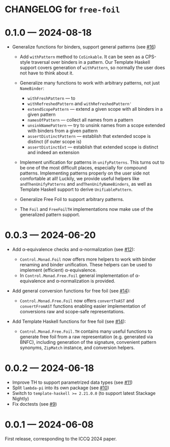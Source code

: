 # CHANGELOG for `free-foil`

# 0.1.0 — 2024-08-18

- Generalize functions for binders, support general patterns (see [#16](https://github.com/fizruk/free-foil/pull/16))

  - Add `withPattern` method to `CoSinkable`. It can be seen as a CPS-style traversal over binders in a pattern.
    Our Template Haskell support covers generation of `withPattern`,
    so normally the user does not have to think about it.

  - Generalize many functions to work with arbitrary patterns, not just `NameBinder`:

    - `withFreshPattern` — to
    - `withRefreshedPattern` and `withRefreshedPattern'`
    - `extendScopePattern` — extend a given scope with all binders in a given pattern
    - `namesOfPattern` — collect all names from a pattern
    - `unsinkNamePattern` — try to unsink names from a scope extended with binders from a given pattern
    - `assertDistinctPattern` — establish that extended scope is distinct (if outer scope is)
    - `assertDistinctExt` — establish that extended scope is distinct and indeed an extension

  - Implement unification for patterns in `unifyPatterns`.
    This turns out to be one of the most difficult places, especially for compound patterns.
    Implementing patterns properly on the user side not comfortable at all!
    Luckily, we provide useful helpers like `andThenUnifyPatterns` and `andThenUnifyNameBinders`,
    as well as Template Haskell support to derive `UnifiablePattern`.

  - Generalize Free Foil to support arbitrary patterns.

  - The `Foil` and `FreeFoilTH` implementations now make use of the generalized pattern support.

# 0.0.3 — 2024-06-20

- Add α-equivalence checks and α-normalization (see [#12](https://github.com/fizruk/free-foil/pull/12)):

  - `Control.Monad.Foil` now offers more helpers to work with binder renaming and binder unification.
    These helpers can be used to implement (efficient) α-equivalence.
  - In `Control.Monad.Free.Foil` general implementation of α-equivalence and α-normalization is provided.

- Add general conversion functions for free foil (see [#14](https://github.com/fizruk/free-foil/pull/14)):

  - `Control.Monad.Free.Foil` now offers `convertToAST` and `convertFromAST` functions
    enabling easier implementation of conversions raw and scope-safe representations.

- Add Template Haskell functions for free foil (see [#14](https://github.com/fizruk/free-foil/pull/14)):

  - `Control.Monad.Free.Foil.TH` contains many useful functions to generate free foil from
    a raw representation (e.g. generated via BNFC), including generation of the signature,
    convenient pattern synonyms, `ZipMatch` instance, and conversion helpers.

# 0.0.2 — 2024-06-18

- Improve TH to support parametrized data types (see [#11](https://github.com/fizruk/free-foil/pull/11))
- Split `lambda-pi` into its own package (see [#10](https://github.com/fizruk/free-foil/pull/10))
- Switch to `template-haskell >= 2.21.0.0` (to support latest Stackage Nightly)
- Fix doctests (see [#9](https://github.com/fizruk/free-foil/pull/9))

# 0.0.1 — 2024-06-08

First release, corresponding to the ICCQ 2024 paper.
